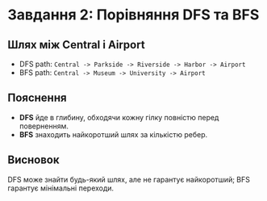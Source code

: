 # Завдання 2: Порівняння DFS та BFS

## Шлях між Central і Airport

- DFS path: `Central -> Parkside -> Riverside -> Harbor -> Airport`
- BFS path: `Central -> Museum -> University -> Airport`

## Пояснення
- **DFS** йде в глибину, обходячи кожну гілку повністю перед поверненням.
- **BFS** знаходить найкоротший шлях за кількістю ребер.

## Висновок
DFS може знайти будь-який шлях, але не гарантує найкоротший; BFS гарантує мінімальні переходи.